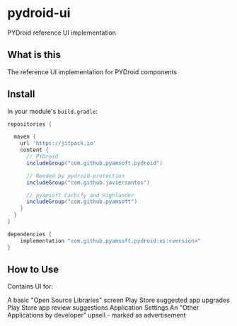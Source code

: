 # pydroid-ui
PYDroid reference UI implementation

## What is this

The reference UI implementation for PYDroid components

## Install

In your module's `build.gradle`:
```groovy
repositories {

  maven {
    url 'https://jitpack.io'
    content {
      // PYDroid
      includeGroup("com.github.pyamsoft.pydroid")

      // Needed by pydroid-protection
      includeGroup("com.github.javiersantos")

      // pyamsoft Cachify and Highlander
      includeGroup("com.github.pyamsoft")
    }
  }
}

dependencies {
    implementation "com.github.pyamsoft.pydroid:ui:<version>"
}
```

## How to Use

Contains UI for:

A basic "Open Source Libraries" screen
Play Store suggested app upgrades
Play Store app review suggestions
Application Settings
An "Other Applications by developer" upsell - marked as advertisement
